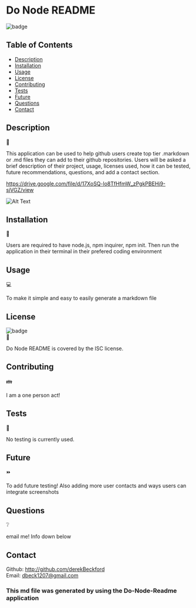 # Do Node README

  ![badge](https://img.shields.io/badge/license-ISC-brightgreen) </br>

  ## Table of Contents 

  - [Description](#description)
  - [Installation](#installation)
  - [Usage](#usage)
  - [License](#license)
  - [Contributing](#contributing)
  - [Tests](#tests)
  - [Future](#future)
  - [Questions](#questions)
  - [Contact](#contact)

  ## Description   
  📝
  
  This application can be used to help github users create top tier .markdown or .md files they can add to their github repositories. Users will be asked a brief description of their project, usage, licenses used, how it can be tested, future recommendations, questions, and add a contact section.
  
 https://drive.google.com/file/d/17XoSQ-lo8TfHfmW_zPgkPBEHj9-sjVGZ/view
 
![Alt Text](https://github.com/derekBeckford/do-node-readme/blob/main/src/READMEGenerator.gif)



  ## Installation 
  🔽
  
  Users are required to have node.js, npm inquirer, npm init. Then run the application in their terminal in their prefered coding environment

  ## Usage 
  💻
  
  To make it simple and easy to easily generate a markdown file

  ##  License 
  ![badge](https://img.shields.io/badge/license-ISC-brightgreen) </br>
  📎
  
  Do Node README is covered by the ISC license.
  
  ## Contributing 
  👪
  
  I am a one person act!

  ## Tests  
  📝
  
  No testing is currently used.
  
  ## Future  
  ⏩
  
  To add future testing! Also adding more user contacts and ways users can integrate screenshots

  ## Questions  
  ❔
  
  email me! Info down below
  
  ## Contact
  Github: http://github.com/derekBeckford </br>
  Email: dbeck1207@gmail.com


  ### This md file was generated by using the Do-Node-Readme application
